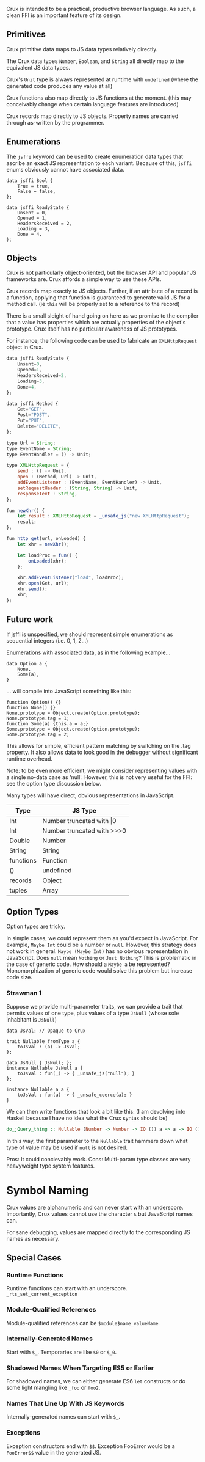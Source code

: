 Crux is intended to be a practical, productive browser language.  As such, a clean FFI is an important
feature of its design.

## Primitives

Crux primitive data maps to JS data types relatively directly.

The Crux data types `Number`, `Boolean`, and `String` all directly map to the equivalent JS data types.

Crux's `Unit` type is always represented at runtime with `undefined` (where the generated code produces any
value at all)

Crux functions also map directly to JS functions at the moment. (this may conceivably change when certain language
features are introduced)

Crux records map directly to JS objects.  Property names are carried through as-written by the programmer.

## Enumerations

The `jsffi` keyword can be used to create enumeration data types that ascribe an exact JS representation
to each variant.  Because of this, `jsffi` enums obviously cannot have associated data.

```
data jsffi Bool {
    True = true,
    False = false,
};

data jsffi ReadyState {
    Unsent = 0,
    Opened = 1,
    HeadersReceived = 2,
    Loading = 3,
    Done = 4,
};
```

## Objects

Crux is not particularly object-oriented, but the browser API and popular JS frameworks are.  Crux affords a simple way
to use these APIs.

Crux records map exactly to JS objects.  Further, if an attribute of a record is a function, applying that function
is guaranteed to generate valid JS for a method call. (ie `this` will be properly set to a reference to the record)

There is a small sleight of hand going on here as we promise to the compiler that a value has properties which are
actually properties of the object's prototype.  Crux itself has no particular awareness of JS prototypes.

For instance, the following code can be used to fabricate an `XMLHttpRequest` object in Crux.

```js
data jsffi ReadyState {
    Unsent=0,
    Opened=1,
    HeadersReceived=2,
    Loading=3,
    Done=4,
};

data jsffi Method {
    Get="GET",
    Post="POST",
    Put="PUT",
    Delete="DELETE",
};

type Url = String;
type EventName = String;
type EventHandler = () -> Unit;

type XMLHttpRequest = {
    send : () -> Unit,
    open : (Method, Url) -> Unit,
    addEventListener : (EventName, EventHandler) -> Unit,
    setRequestHeader : (String, String) -> Unit,
    responseText : String,
};

fun newXhr() {
    let result : XMLHttpRequest = _unsafe_js("new XMLHttpRequest");
    result;
};

fun http_get(url, onLoaded) {
    let xhr = newXhr();

    let loadProc = fun() {
        onLoaded(xhr);
    };

    xhr.addEventListener("load", loadProc);
    xhr.open(Get, url);
    xhr.send();
    xhr;
};
```

## Future work

If jsffi is unspecified, we should represent simple enumerations as sequential integers (i.e. 0, 1, 2...)

Enumerations with associated data, as in the following example...

```
data Option a {
    None,
    Some(a),
}
```

... will compile into JavaScript something like this:

```
function Option() {}
function None() {}
None.prototype = Object.create(Option.prototype);
None.prototype.tag = 1;
function Some(a) {this.a = a;}
Some.prototype = Object.create(Option.prototype);
Some.prototype.tag = 2;
```

This allows for simple, efficient pattern matching by switching on the .tag property.  It also allows data to look good in the debugger without significant runtime overhead.

Note: to be even more efficient, we might consider representing values with a single no-data case as 'null'.  However, this is not very useful for the FFI: see the option type discussion below.

Many types will have direct, obvious representations in JavaScript.

Type | JS Type
-- | --
Int | Number truncated with &#124;0
Int | Number truncated with >>>0
Double | Number
String | String
functions | Function
() | undefined
records | Object
tuples | Array

## Option Types

Option types are tricky.

In simple cases, we could represent them as you'd expect in JavaScript.  For example, `Maybe Int` could be a number or `null`.  However, this strategy does not work in general.  `Maybe (Maybe Int)` has no obvious representation in JavaScript.  Does `null` mean `Nothing` or `Just Nothing`?  This is problematic in the case of generic code.  How should a `Maybe a` be represented?  Monomorphization of generic code would solve this problem but increase code size.

### Strawman 1

Suppose we provide multi-parameter traits, we can provide a trait that permits values of one type, plus values of a type `JsNull` (whose sole inhabitant is `JsNull`)

```
data JsVal; // Opaque to Crux

trait Nullable fromType a {
    toJsVal : (a) -> JsVal;
};

data JsNull { JsNull; };
instance Nullable JsNull a {
    toJsVal : fun(_) -> { _unsafe_js("null"); }
};

instance Nullable a a {
    toJsVal : fun(a) -> { _unsafe_coerce(a); }
}
```

We can then write functions that look a bit like this: (I am devolving into Haskell because I have no idea what the
Crux syntax should be)

```haskell
do_jQuery_thing :: Nullable (Number -> Number -> IO ()) a => a -> IO ()
```

In this way, the first parameter to the `Nullable` trait hammers down what type of value may be used if `null` is not
desired.

Pros: It could concievably work.
Cons: Multi-param type classes are very heavyweight type system features.

# Symbol Naming

Crux values are alphanumeric and can never start with an underscore.  Importantly, Crux values cannot use the character `$` but JavaScript names can.

For sane debugging, values are mapped directly to the corresponding JS names as necessary.

## Special Cases

### Runtime Functions

Runtime functions can start with an underscore.  `_rts_set_current_exception`

### Module-Qualified References

Module-qualified references can be `$module$name_valueName`.

### Internally-Generated Names

Start with `$_`.  Temporaries are like `$0` or `$_0`.

### Shadowed Names When Targeting ES5 or Earlier

For shadowed names, we can either generate ES6 `let` constructs or do some light mangling like `_foo` or `foo2`.

### Names That Line Up With JS Keywords

Internally-generated names can start with `$_`.

### Exceptions

Exception constructors end with `$$`.  Exception FooError would be a `FooError$$` value in the generated JS.
